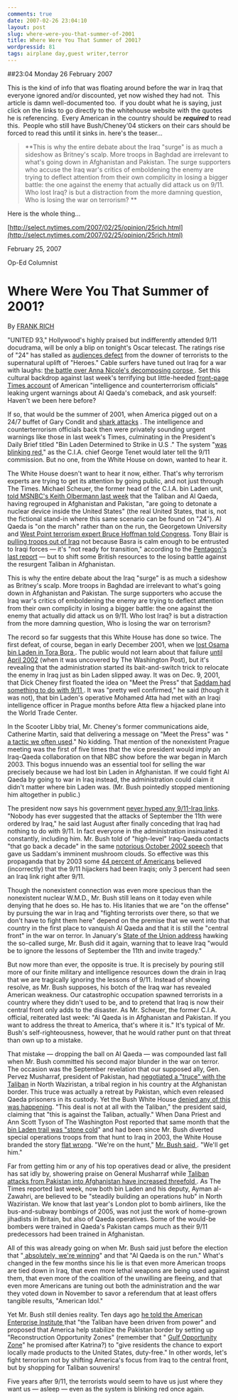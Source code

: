 ```yaml
---
comments: true
date: 2007-02-26 23:04:10
layout: post
slug: where-were-you-that-summer-of-2001
title: Where Were You That Summer of 2001?
wordpressid: 81
tags: airplane day,guest writer,terror
---
```


##23:04 Monday 26 February 2007

This is the kind of info that was floating around before the war in Iraq that everyone ignored and/or discounted, yet now wished they had not.  This article is damn well-documented too.  if you doubt what he is saying, just click on the links to go directly to the whitehouse website with the quotes he is referencing.  Every American in the country should be **_required_** to read this.  People who still have Bush/Cheney'04 stickers on their cars should be forced to read this until it sinks in. here's the teaser...




> 

> 
> **This is why the entire debate about the Iraq "surge" is as much a sideshow as Britney's scalp. More troops in Baghdad are irrelevant to what's going down in Afghanistan and Pakistan. The surge supporters who accuse the Iraq war's critics of emboldening the enemy are trying to deflect attention from their own complicity in losing a bigger battle: the one against the enemy that actually did attack us on 9/11. Who lost Iraq? is but a distraction from the more damning question, Who is losing the war on terrorism? **
> 
> 








Here is the whole thing...




[http://select.nytimes.com/2007/02/25/opinion/25rich.html](http://select.nytimes.com/2007/02/25/opinion/25rich.html)







February 25, 2007




Op-Ed Columnist




# Where Were You That Summer of 2001?




By [ FRANK RICH](http://topics.nytimes.com/top/opinion/editorialsandoped/oped/columnists/frankrich/index.html?inline=nyt-per)




"UNITED 93," Hollywood's highly praised but indifferently attended 9/11 docudrama, will be only a blip on tonight's Oscar telecast. The ratings rise of "24" has stalled as [ audiences defect](http://money.cnn.com/magazines/fortune/fortune_archive/2007/02/19/8400166/index.htm) from the downer of terrorists to the supernatural uplift of "Heroes." Cable surfers have tuned out Iraq for a war with laughs: [ the battle over Anna Nicole's decomposing corpse ](http://www.nytimes.com/2007/02/23/us/23smith.html). Set this cultural backdrop against last week's terrifying but little-heeded [ front-page Times account](http://www.nytimes.com/2007/02/19/world/asia/19intel.html) of American "intelligence and counterterrorism officials" leaking urgent warnings about Al Qaeda's comeback, and ask yourself: Haven't we been here before?

If so, that would be the summer of 2001, when America pigged out on a 24/7 buffet of Gary Condit and [ shark attacks](http://select.nytimes.com/search/restricted/article?res=F50A16FA3B550C768EDDA10894D9404482) . The intelligence and counterterrorism officials back then were privately sounding urgent warnings like those in last week's Times, culminating in the President's Daily Brief titled "Bin Laden Determined to Strike in U.S ." The system "[was blinking red](http://www.9-11commission.gov/report/911Report_Ch8.htm)," as the C.I.A. chief George Tenet would later tell the 9/11 commission. But no one, from the White House on down, wanted to hear it.

The White House doesn't want to hear it now, either. That's why terrorism experts are trying to get its attention by going public, and not just through The Times. Michael Scheuer, the former head of the C.I.A. bin Laden unit, [told MSNBC's Keith Olbermann last week](http://www.msnbc.msn.com/id/17240518/) that the Taliban and Al Qaeda, having regrouped in Afghanistan and Pakistan, "are going to detonate a nuclear device inside the United States" (the real United States, that is, not the fictional stand-in where this same scenario can be found on "24"). Al Qaeda is "on the march" rather than on the run, the Georgetown University and [West Point terrorism expert Bruce Hoffman told Congress](http://armedservices.house.gov/pdfs/TUTC021407/Hoffman_Testimony021407.pdf). Tony Blair is [pulling troops out of Iraq](http://www.nytimes.com/2007/02/22/world/middleeast/22blair.html) not because Basra is calm enough to be entrusted to Iraqi forces — it's "not ready for transition," according to the [Pentagon's last report](http://www.defenselink.mil/pubs/pdfs/9010Quarterly-Report-20061216.pdf) — but to shift some British resources to the losing battle against the resurgent Taliban in Afghanistan.

This is why the entire debate about the Iraq "surge" is as much a sideshow as Britney's scalp. More troops in Baghdad are irrelevant to what's going down in Afghanistan and Pakistan. The surge supporters who accuse the Iraq war's critics of emboldening the enemy are trying to deflect attention from their own complicity in losing a bigger battle: the one against the enemy that actually did attack us on 9/11. Who lost Iraq? is but a distraction from the more damning question, Who is losing the war on terrorism?

The record so far suggests that this White House has done so twice. The first defeat, of course, began in early December 2001, when we [ lost Osama bin Laden in Tora Bora ](http://www.nytimes.com/2005/09/11/magazine/11TORABORA.html). The public would not learn about that failure [ until April 2002](http://www.washingtonpost.com/ac2/wp-dyn/A62618-2002Apr16) (when it was uncovered by The Washington Post), but it's revealing that the administration started its bait-and-switch trick to relocate the enemy in Iraq just as bin Laden slipped away. It was on Dec. 9, 2001, that Dick Cheney first floated the idea on "Meet the Press" that [Saddam had something to do with 9/11 ](http://www.whitehouse.gov/vicepresident/news-speeches/speeches/vp20011209.html). It was "pretty well confirmed," he said (though it was not), that bin Laden's operative Mohamed Atta had met with an Iraqi intelligence officer in Prague months before Atta flew a hijacked plane into the World Trade Center.

In the Scooter Libby trial, Mr. Cheney's former communications aide, Catherine Martin, said that delivering a message on "Meet the Press" was "[ a tactic we often used](http://www.washingtonpost.com/wp-dyn/content/article/2007/01/25/AR2007012501951.html)." No kidding. That mention of the nonexistent Prague meeting was the first of five times that the vice president would imply an Iraq-Qaeda collaboration on that NBC show before the war began in March 2003. This bogus innuendo was an essential tool for selling the war precisely because we had lost bin Laden in Afghanistan. If we could fight Al Qaeda by going to war in Iraq instead, the administration could claim it didn't matter where bin Laden was. (Mr. Bush pointedly stopped mentioning him altogether in public.)

The president now says his government [never hyped any 9/11-Iraq links](http://www.whitehouse.gov/news/releases/2006/08/20060821.html). "Nobody has ever suggested that the attacks of September the 11th were ordered by Iraq," he said last August after finally conceding that Iraq had nothing to do with 9/11. In fact everyone in the administration insinuated it constantly, including him. Mr. Bush told of "high-level" Iraq-Qaeda contacts "that go back a decade" in the same [notorious October 2002 speech](http://www.whitehouse.gov/news/releases/2002/10/20021007-8.html) that gave us Saddam's imminent mushroom clouds. So effective was this propaganda that by 2003 some [44 percent of Americans](http://www.csmonitor.com/2003/0314/p02s01-woiq.html) believed (incorrectly) that the 9/11 hijackers had been Iraqis; only 3 percent had seen an Iraq link right after 9/11.

Though the nonexistent connection was even more specious than the nonexistent nuclear W.M.D., Mr. Bush still leans on it today even while denying that he does so. He has to. His litanies that we are "on the offense" by pursuing the war in Iraq and "fighting terrorists over there, so that we don't have to fight them here" depend on the premise that we went into that country in the first place to vanquish Al Qaeda and that it is still the "central front" in the war on terror. In January's [State of the Union address](http://www.whitehouse.gov/news/releases/2007/01/20070123-2.html) hawking the so-called surge, Mr. Bush did it again, warning that to leave Iraq "would be to ignore the lessons of September the 11th and invite tragedy."

But now more than ever, the opposite is true. It is precisely by pouring still more of our finite military and intelligence resources down the drain in Iraq that we are tragically ignoring the lessons of 9/11. Instead of showing resolve, as Mr. Bush supposes, his botch of the Iraq war has revealed American weakness. Our catastrophic occupation spawned terrorists in a country where they didn't used to be, and to pretend that Iraq is now their central front only adds to the disaster. As Mr. Scheuer, the former C.I.A. official, reiterated last week: "Al Qaeda is in Afghanistan and Pakistan. If you want to address the threat to America, that's where it is." It's typical of Mr. Bush's self-righteousness, however, that he would rather punt on that threat than own up to a mistake.

That mistake — dropping the ball on Al Qaeda — was compounded last fall when Mr. Bush committed his second major blunder in the war on terror. The occasion was the September revelation that our supposed ally, Gen. Pervez Musharraf, president of Pakistan, had [negotiated a "truce" with the Taliban](http://select.nytimes.com/search/restricted/article?res=F20B13FA3D550C758CDDA00894DE404482) in North Waziristan, a tribal region in his country at the Afghanistan border. This truce was actually a retreat by Pakistan, which even released Qaeda prisoners in its custody. Yet the Bush White House [ denied any of this was happening](http://www.whitehouse.gov/news/releases/2006/09/20060922.html). "This deal is not at all with the Taliban," the president said, claiming that "this is against the Taliban, actually." When Dana Priest and Ann Scott Tyson of The Washington Post reported that same month that the [bin Laden trail was "stone cold](http://www.washingtonpost.com/wp-dyn/content/article/2006/09/09/AR2006090901105.html)" and had been since Mr. Bush diverted special operations troops from that hunt to Iraq in 2003, the White House branded the story [flat wrong](http://www.whitehouse.gov/news/releases/2006/09/20060910-1.html). "We're on the hunt," [  Mr. Bush said ](http://transcripts.cnn.com/TRANSCRIPTS/0609/20/sitroom.01.html). "We'll get him."

Far from getting him or any of his top operatives dead or alive, the president has sat idly by, showering praise on General Musharraf while [  Taliban attacks from Pakistan into Afghanistan have increased threefold ](http://www.nytimes.com/2007/01/16/world/asia/16cnd-gates.html). As The Times reported last week, now both bin Laden and his deputy, Ayman al-Zawahri, are believed to be "steadily building an operations hub" in North Waziristan. We know that last year's London plot to bomb airliners, like the bus-and-subway bombings of 2005, was not just the work of home-grown jihadists in Britain, but also of Qaeda operatives. Some of the would-be bombers were trained in Qaeda's Pakistan camps much as their 9/11 predecessors had been trained in Afghanistan.

All of this was already going on when Mr. Bush said just before the election that "[  absolutely, we're winning](http://www.whitehouse.gov/news/releases/2006/10/20061025.html)" and that "Al Qaeda is on the run." What's changed in the few months since his lie is that even more American troops are tied down in Iraq, that even more lethal weapons are being used against them, that even more of the coalition of the unwilling are fleeing, and that even more Americans are tuning out both the administration and the war they voted down in November to savor a referendum that at least offers tangible results, "American Idol."

Yet Mr. Bush still denies reality. Ten days ago [he told the American Enterprise Institute ](http://www.whitehouse.gov/news/releases/2007/02/20070215-1.html) that "the Taliban have been driven from power" and proposed that America help stabilize the Pakistan border by setting up "Reconstruction Opportunity Zones" (remember that " [  Gulf Opportunity Zone](http://www.whitehouse.gov/news/releases/2005/09/20050915-8.html)" he promised after Katrina?) to "give residents the chance to export locally made products to the United States, duty-free." In other words, let's fight terrorism not by shifting America's focus from Iraq to the central front, but by shopping for Taliban souvenirs!

Five years after 9/11, the terrorists would seem to have us just where they want us — asleep — even as the system is blinking red once again.



